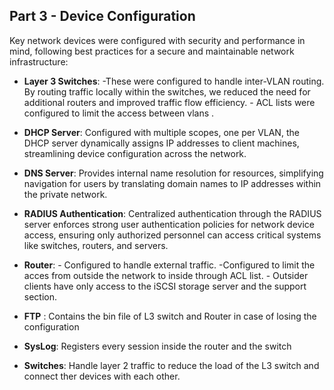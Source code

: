 ## Part 3 - Device Configuration

Key network devices were configured with security and performance in mind, following best practices for a secure and maintainable network infrastructure:

- **Layer 3 Switches**:
       -These were configured to handle inter-VLAN routing. By routing traffic locally within the switches, we reduced the need for additional routers and improved            traffic flow efficiency.
      -  ACL lists were configured to limit the access between vlans .
- **DHCP Server**: Configured with multiple scopes, one per VLAN, the DHCP server dynamically assigns IP addresses to client machines, streamlining device configuration across the network.
- **DNS Server**: Provides internal name resolution for resources, simplifying navigation for users by translating domain names to IP addresses within the private network.
- **RADIUS Authentication**: Centralized authentication through the RADIUS server enforces strong user authentication policies for network device access, ensuring only authorized personnel can access critical systems like switches, routers, and servers.
- **Router**:
          - Configured to handle external traffic.
          -Configured to limit the acces from outside the network to inside through ACL list.
          - Outsider clients have only access to the iSCSI storage server and the support section.

- **FTP** : Contains the bin file of L3 switch and Router in case of losing the configuration
- **SysLog**: Registers every session inside the router and the switch 
- **Switches**: Handle layer 2 traffic to reduce the load of the L3 switch and connect ther devices with each other.
